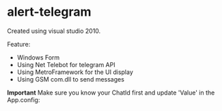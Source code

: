 # alert-telegram

Created using visual studio 2010.

Feature:

- Windows Form
- Using Net Telebot for telegram API
- Using MetroFramework for the UI display
- Using GSM com.dll to send messages

**Important**
Make sure you know your ChatId first and update 'Value' in the App.config:
<add key="ChatId" value="XXXXXXXXX"/>

